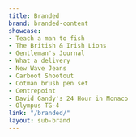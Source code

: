 ```yaml
---
title: Branded
brand: branded-content
showcase:
- Teach a man to fish
- The British & Irish Lions
- Gentleman's Journal
- What a delivery
- New Wave Jeans
- Carboot Shootout
- Cotman brush pen set
- Centrepoint
- David Gandy's 24 Hour in Monaco
- Olympus TG-4
link: "/branded/"
layout: sub-brand
---
```


